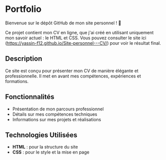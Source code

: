 # Portfolio

Bienvenue sur le dépôt GitHub de mon site personnel ! 🎉

Ce projet contient mon CV en ligne, que j'ai créé en utilisant uniquement mon savoir actuel : le HTML et CSS. 
Vous pouvez consulter le site ici (https://yassin-f12.github.io/Site-personnel---CV/) pour voir le résultat final.

## Description

Ce site est conçu pour présenter mon CV de manière élégante et professionnelle. Il met en avant mes compétences, expériences et formations. 

## Fonctionnalités

- Présentation de mon parcours professionnel
- Détails sur mes compétences techniques
- Informations sur mes projets et réalisations

## Technologies Utilisées

- **HTML** : pour la structure du site
- **CSS** : pour le style et la mise en page
